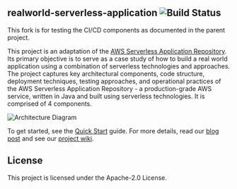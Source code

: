 ## realworld-serverless-application ![Build Status](https://codebuild.us-east-1.amazonaws.com/badges?uuid=eyJlbmNyeXB0ZWREYXRhIjoidk1hV1NVOVR6WkJSbjdEN3Evc0lDN2t1ZEQ2ZFVuTDV5Q1ZHMDF5NFZBZTBIWVZxbEtIN2w5NGNPRGxkQmpZVzJaQTVaV1I3Mm5tT1FYN1IxYmFGY1hBPSIsIml2UGFyYW1ldGVyU3BlYyI6Ijc2QU1Qc2lUTXY4Ny9Za2EiLCJtYXRlcmlhbFNldFNlcmlhbCI6MX0%3D&branch=master)

This fork is for testing the CI/CD components as documented in the parent project.

This project is an adaptation of the [AWS Serverless Application Repository](https://aws.amazon.com/serverless/serverlessrepo/). Its primary objective is to serve as a case study of how to build a real world application using a combination of serverless technologies and approaches. The project captures key architectural components, code structure, deployment techniques, testing approaches, and operational practices of the AWS Serverless Application Repository - a production-grade AWS service, written in Java and built using serverless technologies. It is comprised of 4 components.

![Architecture Diagram](https://github.com/awslabs/realworld-serverless-application/raw/master/images/architecture_diagram.png)

To get started, see the [Quick Start](https://github.com/awslabs/realworld-serverless-application/wiki/Quick-Start) guide. For more details, read our [blog post](https://aws.amazon.com/blogs/opensource/real-world-serverless-application) and see our [project wiki](https://github.com/awslabs/realworld-serverless-application/wiki).

## License

This project is licensed under the Apache-2.0 License.
